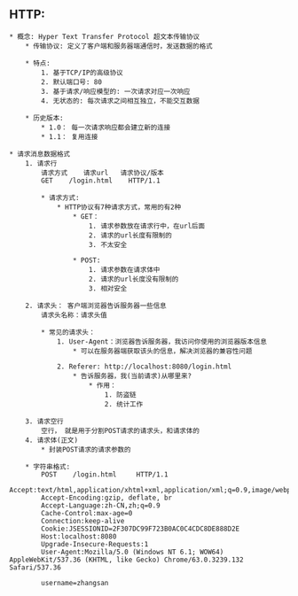 ## HTTP:
    * 概念: Hyper Text Transfer Protocol 超文本传输协议
        * 传输协议: 定义了客户端和服务器端通信时，发送数据的格式
        
        * 特点: 
            1. 基于TCP/IP的高级协议
            2. 默认端口号: 80
            3. 基于请求/响应模型的: 一次请求对应一次响应
            4. 无状态的: 每次请求之间相互独立，不能交互数据
            
        * 历史版本:
            * 1.0： 每一次请求响应都会建立新的连接
            * 1.1： 复用连接
            
    * 请求消息数据格式
        1. 请求行
            请求方式    请求url   请求协议/版本
            GET    /login.html    HTTP/1.1
            
            * 请求方式:
                * HTTP协议有7种请求方式，常用的有2种
                    * GET：
                        1. 请求参数放在请求行中，在url后面
                        2. 请求的url长度有限制的
                        3. 不太安全
                    
                    * POST:
                        1. 请求参数在请求体中
                        2. 请求的url长度没有限制的
                        3. 相对安全
                        
        2. 请求头： 客户端浏览器告诉服务器一些信息
            请求头名称：请求头值
            
            * 常见的请求头：
                1. User-Agent：浏览器告诉服务器，我访问你使用的浏览器版本信息
                    * 可以在服务器端获取该头的信息，解决浏览器的兼容性问题
                    
                2. Referer: http://localhost:8080/login.html
                    * 告诉服务器，我(当前请求)从哪里来?
                        * 作用：
                            1. 防盗链
                            2. 统计工作
            
        3. 请求空行
            空行， 就是用于分割POST请求的请求头，和请求体的
        4. 请求体(正文)
            * 封装POST请求的请求参数的
        
        * 字符串格式:
            POST    /login.html     HTTP/1.1
            Accept:text/html,application/xhtml+xml,application/xml;q=0.9,image/webp,image/apng,*/*;q=0.8
            Accept-Encoding:gzip, deflate, br
            Accept-Language:zh-CN,zh;q=0.9
            Cache-Control:max-age=0
            Connection:keep-alive
            Cookie:JSESSIONID=2F307DC99F723B0AC0C4CDC8DE888D2E
            Host:localhost:8080
            Upgrade-Insecure-Requests:1
            User-Agent:Mozilla/5.0 (Windows NT 6.1; WOW64) AppleWebKit/537.36 (KHTML, like Gecko) Chrome/63.0.3239.132 Safari/537.36
            
            username=zhangsan
